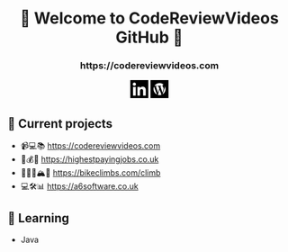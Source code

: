 <h1 align="center">👋 Welcome to CodeReviewVideos GitHub 👋</h1>
<h3 align="center">https://codereviewvideos.com</h3>

<p align="center">
<a href= "https://www.linkedin.com/in/christopher-moss-a6software/" target=”_blank”><img src="https://github.com/codereviewvideos/codereviewvideos/raw/main/icons/linkedin-icon.png"/ width="32"></a>
<a href= "https://codereviewvideos.com/" target=”_blank”><img src="https://github.com/codereviewvideos/codereviewvideos/raw/main/icons/wordpress-icon.png"/  width="32"></a>
</p>

## 🚧 Current projects

- 📹💻📚 https://codereviewvideos.com
- 💼💰🔝 https://highestpayingjobs.co.uk
- 🚴🏻‍♂️🏔💪 https://bikeclimbs.com/climb
- 💻🛠️📊 https://a6software.co.uk

## 📖 Learning

- Java
